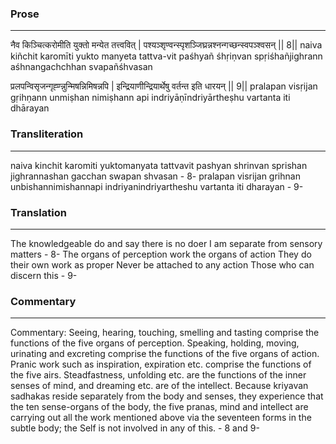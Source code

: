 ### Prose 
 --- 
नैव किञ्चित्करोमीति युक्तो मन्येत तत्त्ववित् |
पश्यञ्शृण्वन्स्पृशञ्जिघ्रन्नश्नन्गच्छन्स्वपञ्श्वसन् || 8||
naiva kiñchit karomīti yukto manyeta tattva-vit
paśhyañ śhṛiṇvan spṛiśhañjighrann aśhnangachchhan svapañśhvasan

प्रलपन्विसृजन्गृह्ण्न्नुन्मिषन्निमिषन्नपि |
इन्द्रियाणीन्द्रियार्थेषु वर्तन्त इति धारयन् || 9||
pralapan visṛijan gṛihṇann unmiṣhan nimiṣhann api
indriyāṇīndriyārtheṣhu vartanta iti dhārayan

### Transliteration 
 --- 
naiva kinchit karomiti yuktomanyata tattvavit pashyan shrinvan sprishan jighrannashan gacchan swapan shvasan - 8- pralapan visrijan grihnan unbishannimishannapi indriyanindriyartheshu vartanta iti dharayan - 9-

### Translation 
 --- 
The knowledgeable do and say there is no doer I am separate from sensory matters - 8- The organs of perception work the organs of action They do their own work as proper Never be attached to any action Those who can discern this - 9-

### Commentary 
 --- 
Commentary: Seeing, hearing, touching, smelling and tasting comprise the functions of the five organs of perception. Speaking, holding, moving, urinating and excreting comprise the functions of the five organs of action. Pranic work such as inspiration, expiration etc. comprise the functions of the five airs. Steadfastness, unfolding etc. are the functions of the inner senses of mind, and dreaming etc. are of the intellect. Because kriyavan sadhakas reside separately from the body and senses, they experience that the ten sense-organs of the body, the five pranas, mind and intellect are carrying out all the work mentioned above via the seventeen forms in the subtle body; the Self is not involved in any of this. - 8 and 9-